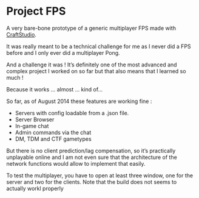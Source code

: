 # Project FPS

A very bare-bone prototype of a generic multiplayer FPS made with [CraftStudio](http://craftstud.io).

It was really meant to be a technical challenge for me as I never did a FPS before and I only ever did a multiplayer Pong.

And a challenge it was ! It’s definitely one of the most advanced and complex project I worked on so far but that also means that I learned so much !

Because it works … almost … kind of…

So far, as of August 2014 these features are working fine :

- Servers with config loadable from a .json file.
- Server Browser
- In-game chat
- Admin commands via the chat
- DM, TDM and CTF gametypes

But there is no client prediction/lag compensation, so it’s practically unplayable online and I am not even sure that the architecture of the network functions would allow to implement that easily.


To test the multiplayer, you have to open at least three window, one for the server and two for the clients. Note that the build does not seems to actually workl properly
